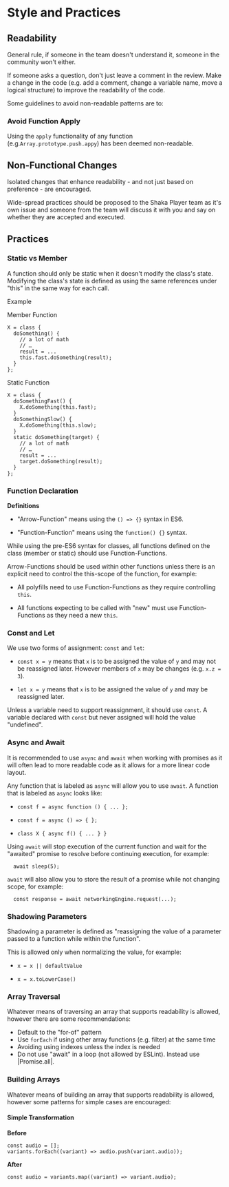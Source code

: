 # Style and Practices

## Readability

General rule, if someone in the team doesn't understand it, someone in the
community won't either.

If someone asks a question, don't just leave a comment in the review. Make a
change in the code (e.g. add a comment, change a variable name, move a logical
structure) to improve the readability of the code.

Some guidelines to avoid non-readable patterns are to:

### Avoid Function Apply

Using the `apply` functionality of any function
(e.g.`Array.prototype.push.appy`) has been deemed non-readable.


## Non-Functional Changes

Isolated changes that enhance readability - and not just based on preference -
are encouraged.

Wide-spread practices should be proposed to the Shaka Player team as it's own
issue and someone from the team will discuss it with you and say on whether they
are accepted and executed.

## Practices

### Static vs Member

A function should only be static when it doesn't modify the class's state.
Modifying the class's state is defined as using the same references under "this"
in the same way for each call.

Example

Member Function

```
X = class {
  doSomething() {
    // a lot of math
    // …
    result = ...
    this.fast.doSomething(result);
  }
};
```

Static Function

```
X = class {
  doSomethingFast() {
    X.doSomething(this.fast);
  }
  doSomethingSlow() {
    X.doSomething(this.slow);
  }
  static doSomething(target) {
    // a lot of math
    // …
    result = ...
    target.doSomething(result);
  }
};
```

### Function Declaration

__Definitions__

-   "Arrow-Function" means using the `() => {}` syntax in ES6.

-   "Function-Function" means using the `function() {}` syntax.

While using the pre-ES6 syntax for classes, all functions defined on the class
(member or static) should use Function-Functions.

Arrow-Functions should be used within other functions unless there is an
explicit need to control the this-scope of the function, for example:

-   All polyfills need to use Function-Functions as they require controlling
    `this`.

-   All functions expecting to be called with "new" must use Function-Functions
    as they need a new `this`.

### Const and Let

We use two forms of assignment: `const` and `let`:

-   `const x = y` means that `x` is to be assigned the value of `y` and may not
    be reassigned later. However members of `x` may be changes (e.g. `x.z = 3`).

-   `let x = y` means that `x` is to be assigned the value of `y` and may be
    reassigned later.

Unless a variable need to support reassignment, it should use `const`. A
variable declared with `const` but never assigned will hold the value
"undefined".

### Async and Await

It is recommended to use `async` and `await` when working with promises as it
will often lead to more readable code as it allows for a more linear code
layout.

Any function that is labeled as `async` will allow you to use `await`. A
function that is labeled as `async` looks like:

 - `const f = async function () { ... };`

- `const f = async () => { };`

- `class X { async f() { ... } }`

Using `await` will stop execution of the current function and wait for the
"awaited" promise to resolve before continuing execution, for example:

```
  await sleep(5);
```

`await` will also allow you to store the result of a promise while not changing
scope, for example:

```
  const response = await networkingEngine.request(...);
```

### Shadowing Parameters

Shadowing a parameter is defined as "reassigning the value of a parameter passed
to a function while within the function".

This is allowed only when normalizing the value, for example:

-   `x = x || defaultValue`

-   `x = x.toLowerCase()`

### Array Traversal

Whatever means of traversing an array that supports readability is allowed,
however there are some recommendations:

-   Default to the "for-of" pattern
-   Use `forEach` if using other array functions (e.g. filter) at the same time
-   Avoiding using indexes unless the index is needed
-   Do not use "await" in a loop (not allowed by ESLint). Instead use
    |Promise.all|.

### Building Arrays

Whatever means of building an array that supports readability is allowed,
however some patterns for simple cases are encouraged:

#### Simple Transformation

__Before__

```
const audio = [];
variants.forEach((variant) => audio.push(variant.audio));
```

__After__

```
const audio = variants.map((variant) => variant.audio);
```
